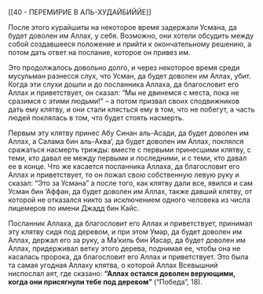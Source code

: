 [[40 - ПЕРЕМИРИЕ В АЛЬ-ХУДАЙБИЙЙЕ]]

После этого курайшиты на некоторое время задержали Усмана, да будет доволен им Аллах, у себя. Возможно, они хотели обсудить между собой создавшееся положение и прийти к окончательному решению, а потом дать ответ на послание, которое он привез им.

Это продолжалось довольно долго, и через некоторое время среди мусульман разнесся слух, что Усман, да будет доволен им Аллах, убит. Когда эти слухи дошли и до посланника Аллаха, да благословит его Аллах и приветствует, он сказал: “Мы не двинемся с места, пока не сразимся с этими людьми!” – а потом призвал своих сподвижников дать ему клятву, и они стали клясться ему в том, что не побегут, а часть людей поклялась в том, что будет стоять насмерть.

Первым эту клятву принес Абу Синан аль-Асади, да будет доволен им Аллах, а Салама бин аль-Аква’, да будет доволен им Аллах, поклялся сражаться насмерть трижды: вместе с первыми принесшими клятву, с теми, кто давал ее между первыми и последними, и с теми, кто давал ее в конце. Что же касается посланника Аллаха, да благословит его Аллах и приветствует, то он пожал свою собственную левую руку и сказал: “Это за Усмана” а после того, как клятву дали все, явился и сам Усман бин ‘Аффан, да будет доволен им Аллах, также давший клятву, от которой не отказался никто за исключением одного человека из числа лицемеров по имени Джадд бин Кайс.

Посланник Аллаха, да благословит его Аллах и приветствует, принимал эту клятву сидя под деревом, и при этом Умар, да будет доволен им Аллах, держал его за руку, а Ма‘киль бин Йасар, да будет доволен им Аллах, придерживал ветку этого дерева, поднимая ее, чтобы она не касалась пророка, да благословит его Аллах и приветствует. Это была та самая угодная Аллаху клятва, о которой Аллах Всевышний ниспослал аят, где сказано: **“Аллах остался доволен верующими, когда они присягнули тебе под деревом”** (“Победа”, 18).

